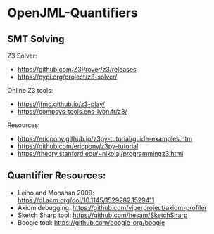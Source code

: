 # OpenJML-Quantifiers

## SMT Solving
Z3 Solver:
- https://github.com/Z3Prover/z3/releases
- https://pypi.org/project/z3-solver/

Online Z3 tools:
- https://jfmc.github.io/z3-play/
- https://compsys-tools.ens-lyon.fr/z3/

Resources:
- https://ericpony.github.io/z3py-tutorial/guide-examples.htm
- https://github.com/ericpony/z3py-tutorial
- https://theory.stanford.edu/~nikolaj/programmingz3.html

## Quantifier Resources:
- Leino and Monahan 2009: https://dl.acm.org/doi/10.1145/1529282.1529411
- Axiom debugging: https://github.com/viperproject/axiom-profiler
- Sketch Sharp tool: https://github.com/hesam/SketchSharp
- Boogie tool: https://github.com/boogie-org/boogie
